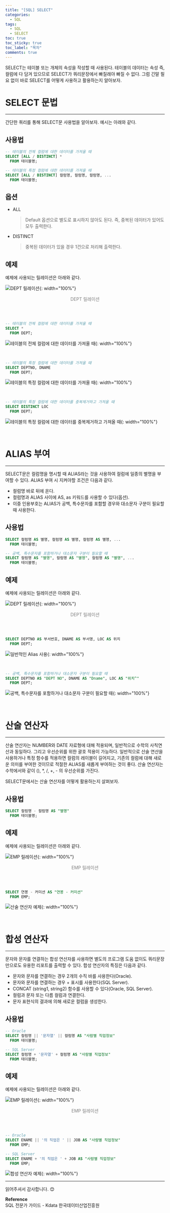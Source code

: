 ```yaml
---
title: "[SQL] SELECT"
categories:
  - SQL
tags:
  - SQL
  - SELECT
toc: true
toc_sticky: true
toc_label: "목차"
comments: true
---
```


SELECT는 테이블 또는 개체의 속성을 작성할 때 사용된다. 테이블의 데이터는 속성 즉, 컬럼에 다 담겨 있으므로 SELECT가 쿼리문장에서 빠질래야 빠질 수 없다. 그럼 긴말 필요 없이 바로 SELECT를 어떻게 사용하고 활용하는지 알아보자.

# SELECT 문법
---
간단한 쿼리를 통해 SELECT문 사용법을 알아보자. 예시는 아래와 같다.

## 사용법

```sql
-- 테이블의 전체 컬럼에 대한 데이터를 가져올 때
SELECT [ALL / DISTINCT] *
  FROM 테이블명;

-- 테이블의 특정 컬럼에 대한 데이터를 가져올 때
SELECT [ALL / DISTINCT] 컬럼명, 컬럼명, 컬럼명, ...
  FROM 테이블명;
```

## 옵션
- ALL
  >Default 옵션으로 별도로 표시하지 않아도 된다. 즉, 중복된 데이터가 있어도 모두 출력한다.
- DISTINCT
  >중복된 데이터가 있을 경우 1건으로 처리해 출력한다.

## 예제
예제에 사용되는 릴레이션은 아래와 같다.

![DEPT 릴레이션](/assets/img/posts/20220925/dept-relation.png "DEPT 릴레이션"){: width="100%"}
<div style="color: gray; text-align: center; margin-bottom: 30px;">DEPT 릴레이션</div>

<br>

```sql
-- 테이블의 전체 컬럼에 대한 데이터를 가져올 때
SELECT *
  FROM DEPT;
```

![테이블의 전체 컬럼에 대한 데이터를 가져올 때](/assets/img/posts/20220925/dept-relation.png "테이블의 전체 컬럼에 대한 데이터를 가져올 때"){: width="100%"}

<br>

```sql
-- 테이블의 특정 컬럼에 대한 데이터를 가져올 때
SELECT DEPTNO, DNAME
  FROM DEPT;
```

![테이블의 특정 컬럼에 대한 데이터를 가져올 때](/assets/img/posts/20220925/query-example1.png "테이블의 특정 컬럼에 대한 데이터를 가져올 때"){: width="100%"}

<br>

```sql
-- 테이블의 특정 컬럼에 대한 데이터를 중복제거하고 가져올 때
SELECT DISTINCT LOC
  FROM DEPT;
```

![테이블의 특정 컬럼에 대한 데이터를 중복제거하고 가져올 때](/assets/img/posts/20220925/query-example2.png "테이블의 특정 컬럼에 대한 데이터를 중복제거하고 가져올 때"){: width="100%"}

<br>

# ALIAS 부여
---
SELECT문은 컬럼명을 명시할 때 ALIAS라는 것을 사용하여 컬럼에 일종의 별명을 부여할 수 있다. ALIAS 부여 시 지켜야할 조건은 다음과 같다.
- 컬럼명 바로 뒤에 온다.
- 컬럼명과 ALIAS 사이에 AS, as 키워드를 사용할 수 있다(옵션).
- 이중 인용부호는 ALIAS가 공백, 특수문자를 포함할 경우와 대소문자 구분이 필요할 때 사용한다.

## 사용법

```sql
SELECT 컬럼명 AS 별명, 컬럼명 AS 별명, 컬럼명 AS 별명, ...
  FROM 테이블명;

-- 공백, 특수문자를 포함하거나 대소문자 구분이 필요할 때
SELECT 컬럼명 AS "별명", 컬럼명 AS "별명", 컬럼명 AS "별명", ...
  FROM 테이블명;
```

## 예제
예제에 사용되는 릴레이션은 아래와 같다.

![DEPT 릴레이션](/assets/img/posts/20220925/dept-relation.png "DEPT 릴레이션"){: width="100%"}
<div style="color: gray; text-align: center; margin-bottom: 30px;">DEPT 릴레이션</div>

<br>

```sql
SELECT DEPTNO AS 부서번호, DNAME AS 부서명, LOC AS 위치
  FROM DEPT;
```

![일반적인 Alias 사용](/assets/img/posts/20220925/query-example3.png "일반적인 Alias 사용"){: width="100%"}

<br>

```sql
-- 공백, 특수문자를 포함하거나 대소문자 구분이 필요할 때
SELECT DEPTNO AS "DEPT NO", DNAME AS "Dname", LOC AS "위치^"
  FROM DEPT;
```

![공백, 특수문자를 포함하거나 대소문자 구분이 필요할 때](/assets/img/posts/20220925/query-example4.png "공백, 특수문자를 포함하거나 대소문자 구분이 필요할 때"){: width="100%"}

<br>

# 산술 연산자
---
산술 연산자는 NUMBER와 DATE 자료형에 대해 적용되며, 일반적으로 수학의 사칙연산과 동일하다. 그리고 우선순위를 위한 괄호 적용이 가능하다. 일반적으로 산술 연산을 사용하거나 특정 함수를 적용하면 컬럼의 레이블이 길어지고, 기존의 컬럼에 대해 새로운 의미를 부여한 것이므로 적절한 ALIAS를 새롭게 부여하는 것이 좋다. 산술 연산자는 수학에서와 같이 (), *, /, +, - 의 우선순위를 가진다.  

SELECT문에서는 산술 연산자를 어떻게 활용하는지 살펴보자.

## 사용법

```sql
SELECT 컬럼명 - 컬럼명 AS "별명"
  FROM 테이블명;
```

## 예제
예제에 사용되는 릴레이션은 아래와 같다.

![EMP 릴레이션](/assets/img/posts/20220925/emp-relation.png "EMP 릴레이션"){: width="100%"}
<div style="color: gray; text-align: center; margin-bottom: 30px;">EMP 릴레이션</div>

<br>

```sql
SELECT 연봉 - 커미션 AS "연봉 - 커미션"
  FROM EMP;
```

![산술 연산자 예제](/assets/img/posts/20220925/query-example5.png "산술 연산자 예제"){: width="100%"}

<br>

# 합성 연산자
---
문자와 문자를 연결하는 합성 연산자를 사용하면 별도의 프로그램 도움 없이도 쿼리문장만으로도 유용한 리포트를 출력할 수 있다. 합성 연산자의 특징은 다음과 같다.
- 문자와 문자를 연결하는 경우 2개의 수직 바를 사용한다(Oracle).
- 문자와 문자를 연결하는 경우 + 표시를 사용한다(SQL Server).
- CONCAT (string1, string2) 함수를 사용할 수 있다(Oracle, SQL Server).
- 컬럼과 문자 또는 다름 컬럼과 연결한다.
- 문자 표현식의 결과에 의해 새로운 컬럼을 생성한다.

## 사용법

```sql
-- Oracle
SELECT 컬럼명 || '문자열' || 컬럼명 AS "사람별 직업정보"
  FROM 테이블명;

-- SQL Server
SELECT 컬럼명 + '문자열' + 컬럼명 AS "사람별 직업정보"
  FROM 테이블명;
```

## 예제
예제에 사용되는 릴레이션은 아래와 같다.

![EMP 릴레이션](/assets/img/posts/20220925/emp-relation.png "EMP 릴레이션"){: width="100%"}
<div style="color: gray; text-align: center; margin-bottom: 30px;">EMP 릴레이션</div>

<br>

```sql
-- Oracle
SELECT ENAME || '의 직업은 ' || JOB AS "사람별 직업정보"
  FROM EMP;

-- SQL Server
SELECT ENAME + '의 직업은 ' + JOB AS "사람별 직업정보"
  FROM EMP;
```

![합성 연산자 예제](/assets/img/posts/20220925/query-example6.png "합성 연산자 예제"){: width="100%"}

---

읽어주셔서 감사합니다. 😊 

__Reference__  
SQL 전문가 가이드 - Kdata 한국데이터산업진흥원